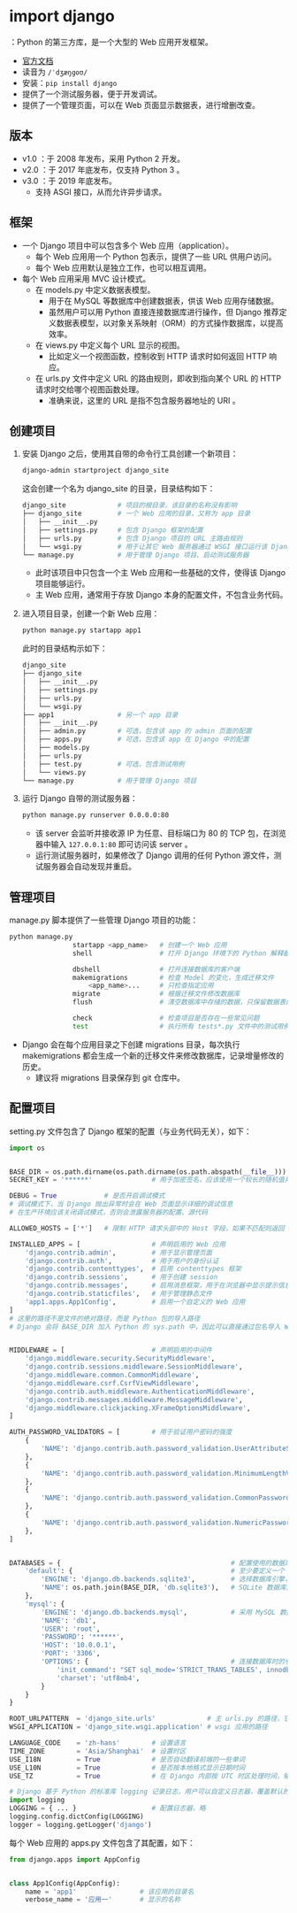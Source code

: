# import django

：Python 的第三方库，是一个大型的 Web 应用开发框架。
- [官方文档](https://docs.djangoproject.com/)
- 读音为 `/ˈdʒæŋɡoʊ/`
- 安装：`pip install django`
- 提供了一个测试服务器，便于开发调试。
- 提供了一个管理页面，可以在 Web 页面显示数据表，进行增删改查。

## 版本

- v1.0 ：于 2008 年发布，采用 Python 2 开发。
- v2.0 ：于 2017 年底发布，仅支持 Python 3 。
- v3.0 ：于 2019 年底发布。
  - 支持 ASGI 接口，从而允许异步请求。

## 框架

- 一个 Django 项目中可以包含多个 Web 应用（application）。
  - 每个 Web 应用用一个 Python 包表示，提供了一些 URL 供用户访问。
  - 每个 Web 应用默认是独立工作，也可以相互调用。
- 每个 Web 应用采用 MVC 设计模式。
  - 在 models.py 中定义数据表模型。
    - 用于在 MySQL 等数据库中创建数据表，供该 Web 应用存储数据。
    - 虽然用户可以用 Python 直接连接数据库进行操作，但 Django 推荐定义数据表模型，以对象关系映射（ORM）的方式操作数据库，以提高效率。
  - 在 views.py 中定义每个 URL 显示的视图。
    - 比如定义一个视图函数，控制收到 HTTP 请求时如何返回 HTTP 响应。
  - 在 urls.py 文件中定义 URL 的路由规则，即收到指向某个 URL 的 HTTP 请求时交给哪个视图函数处理。
    - 准确来说，这里的 URL 是指不包含服务器地址的 URI 。

## 创建项目

1. 安装 Django 之后，使用其自带的命令行工具创建一个新项目：
    ```sh
    django-admin startproject django_site
    ```
    这会创建一个名为 django_site 的目录，目录结构如下：
    ```sh
    django_site             # 项目的根目录，该目录的名称没有影响
    ├── django_site         # 一个 Web 应用的目录，又称为 app 目录
    │   ├── __init__.py
    │   ├── settings.py     # 包含 Django 框架的配置
    │   ├── urls.py         # 包含 Django 项目的 URL 主路由规则
    │   └── wsgi.py         # 用于让其它 Web 服务器通过 WSGI 接口运行该 Django 项目
    └── manage.py           # 用于管理 Django 项目、启动测试服务器
    ```
    - 此时该项目中只包含一个主 Web 应用和一些基础的文件，使得该 Django 项目能够运行。
    - 主 Web 应用，通常用于存放 Django 本身的配置文件，不包含业务代码。

2. 进入项目目录，创建一个新 Web 应用：
    ```sh
    python manage.py startapp app1
    ```
    此时的目录结构示如下：
    ```sh
    django_site
    ├── django_site
    │   ├── __init__.py
    │   ├── settings.py
    │   ├── urls.py
    │   └── wsgi.py
    ├── app1                # 另一个 app 目录
    │   ├── __init__.py
    │   ├── admin.py        # 可选，包含该 app 的 admin 页面的配置
    │   ├── apps.py         # 可选，包含该 app 在 Django 中的配置
    │   ├── models.py
    │   ├── urls.py
    │   ├── test.py         # 可选，包含测试用例
    │   └── views.py
    └── manage.py           # 用于管理 Django 项目
    ```

3. 运行 Django 自带的测试服务器：
    ```sh
    python manage.py runserver 0.0.0.0:80
    ```
    - 该 server 会监听并接收源 IP 为任意、目标端口为 80 的 TCP 包，在浏览器中输入 `127.0.0.1:80` 即可访问该 server 。
    - 运行测试服务器时，如果修改了 Django 调用的任何 Python 源文件，测试服务器会自动发现并重启。

## 管理项目

manage.py 脚本提供了一些管理 Django 项目的功能：
```sh
python manage.py
                startapp <app_name>   # 创建一个 Web 应用
                shell                 # 打开 Django 环境下的 Python 解释器

                dbshell               # 打开连接数据库的客户端
                makemigrations        # 检查 Model 的变化，生成迁移文件
                    <app_name>...     # 只检查指定应用
                migrate               # 根据迁移文件修改数据库
                flush                 # 清空数据库中存储的数据，只保留数据表的结构

                check                 # 检查项目是否存在一些常见问题
                test                  # 执行所有 tests*.py 文件中的测试用例
```
- Django 会在每个应用目录之下创建 migrations 目录，每次执行 makemigrations 都会生成一个新的迁移文件来修改数据库，记录增量修改的历史。
  - 建议将 migrations 目录保存到 git 仓库中。

## 配置项目

setting.py 文件包含了 Django 框架的配置（与业务代码无关），如下：
```py
import os


BASE_DIR = os.path.dirname(os.path.dirname(os.path.abspath(__file__)))    # 该 Django 项目的根目录（绝对路径）
SECRET_KEY = '******'               # 用于加密签名，应该使用一个较长的随机值并保密

DEBUG = True            # 是否开启调试模式
# 调试模式下，当 Django 抛出异常时会在 Web 页面显示详细的调试信息
# 在生产环境应该关闭调试模式，否则会泄露服务器的配置、源代码

ALLOWED_HOSTS = ['*']   # 限制 HTTP 请求头部中的 Host 字段，如果不匹配则返回 HTTP 400 响应，用于避免 CSRF 攻击。例如：['*.test.com', 'localhost']

INSTALLED_APPS = [                  # 声明启用的 Web 应用
    'django.contrib.admin',         # 用于显示管理页面
    'django.contrib.auth',          # 用于用户的身份认证
    'django.contrib.contenttypes',  # 启用 contenttypes 框架
    'django.contrib.sessions',      # 用于创建 session
    'django.contrib.messages',      # 启用消息框架，用于在浏览器中显示提示信息
    'django.contrib.staticfiles',   # 用于管理静态文件
    'app1.apps.App1Config',         # 启用一个自定义的 Web 应用
]
# 这里的路径不是文件的绝对路径，而是 Python 包的导入路径
# Django 会将 BASE_DIR 加入 Python 的 sys.path 中，因此可以直接通过包名导入 Web 应用，比如 import app1


MIDDLEWARE = [                      # 声明启用的中间件
    'django.middleware.security.SecurityMiddleware',
    'django.contrib.sessions.middleware.SessionMiddleware',
    'django.middleware.common.CommonMiddleware',
    'django.middleware.csrf.CsrfViewMiddleware',
    'django.contrib.auth.middleware.AuthenticationMiddleware',
    'django.contrib.messages.middleware.MessageMiddleware',
    'django.middleware.clickjacking.XFrameOptionsMiddleware',
]

AUTH_PASSWORD_VALIDATORS = [        # 用于验证用户密码的强度
    {
        'NAME': 'django.contrib.auth.password_validation.UserAttributeSimilarityValidator',
    },
    {
        'NAME': 'django.contrib.auth.password_validation.MinimumLengthValidator',
    },
    {
        'NAME': 'django.contrib.auth.password_validation.CommonPasswordValidator',
    },
    {
        'NAME': 'django.contrib.auth.password_validation.NumericPasswordValidator',
    },
]


DATABASES = {                                           # 配置使用的数据库
    'default': {                                        # 至少要定义一个 default 数据库，默认使用它
        'ENGINE': 'django.db.backends.sqlite3',         # 选择数据库引擎，这里是 SQLite
        'NAME': os.path.join(BASE_DIR, 'db.sqlite3'),   # SQLite 数据库文件的保存路径
    },
    'mysql': {
        'ENGINE': 'django.db.backends.mysql',           # 采用 MySQL 数据库引擎
        'NAME': 'db1',
        'USER': 'root',
        'PASSWORD': '******',
        'HOST': '10.0.0.1',
        'PORT': '3306',
        'OPTIONS': {                                    # 连接数据库时的参数
            'init_command': "SET sql_mode='STRICT_TRANS_TABLES', innodb_strict_mode=1",
            'charset': 'utf8mb4',
        }
    }
}

ROOT_URLPATTERN  = 'django_site.urls'             # 主 urls.py 的路径，它是所有路由规则的起点，由它调用其它 Web 应用的 urls.py
WSGI_APPLICATION = 'django_site.wsgi.application' # wsgi 应用的路径

LANGUAGE_CODE    = 'zh-hans'        # 设置语言
TIME_ZONE        = 'Asia/Shanghai'  # 设置时区
USE_I18N         = True             # 是否自动翻译前端的一些单词
USE_L10N         = True             # 是否按本地格式显示日期时间
USE_TZ           = True             # 在 Django 内部按 UTC 时区处理时间，输出到视图或终端时才自动转换成本地时区

# Django 基于 Python 的标准库 logging 记录日志，用户可以自定义日志器，覆盖默认的日志配置
import logging
LOGGING = { ... }                   # 配置日志器，略
logging.config.dictConfig(LOGGING)
logger = logging.getLogger('django')
```


每个 Web 应用的 apps.py 文件包含了其配置，如下：
```py
from django.apps import AppConfig


class App1Config(AppConfig):
    name = 'app1'                # 该应用的目录名
    verbose_name = '应用一'       # 显示的名称

```

